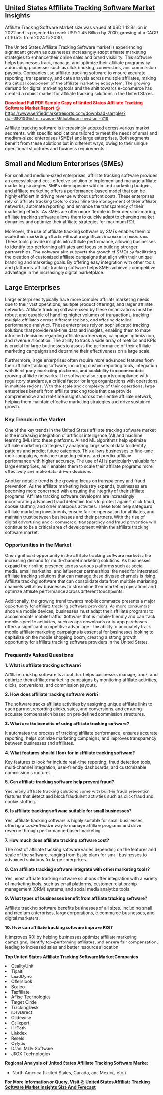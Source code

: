 <h2><a href="https://www.verifiedmarketreports.com/download-sample/?rid=880196&amp;utm_source=Github&amp;utm_medium=218" target="_blank">United States Affiliate Tracking Software Market</a> Insights</h2><p>Affiliate Tracking Software Market size was valued at USD 1.12 Billion in 2022 and is projected to reach USD 2.45 Billion by 2030, growing at a CAGR of 10.5% from 2024 to 2030.</p><p><p>The United States Affiliate Tracking Software market is experiencing significant growth as businesses increasingly adopt affiliate marketing strategies to enhance their online sales and brand visibility. This software helps businesses track, manage, and optimize their affiliate programs by automating processes such as click tracking, conversions, and commission payouts. Companies use affiliate tracking software to ensure accurate reporting, transparency, and data analysis across multiple affiliates, making it a critical component of the affiliate marketing ecosystem. The growing demand for digital marketing tools and the shift towards e-commerce has created a robust market for affiliate tracking solutions in the United States. <p><span class=""><span style="color: #ff0000;"><strong>Download Full PDF Sample Copy of United States Affiliate Tracking Software Market Report</strong> @ </span><a href="https://www.verifiedmarketreports.com/download-sample/?rid=880196&amp;utm_source=Github&amp;utm_medium=218" target="_blank">https://www.verifiedmarketreports.com/download-sample/?rid=880196&amp;utm_source=Github&amp;utm_medium=218</a></span></p></p> <p>Affiliate tracking software is increasingly adopted across various market segments, with specific applications tailored to meet the needs of small and medium-sized enterprises (SMEs) and large enterprises. Both segments benefit from these solutions but in different ways, owing to their unique operational structures and business requirements.</p> <h2>Small and Medium Enterprises (SMEs)</h2> <p>For small and medium-sized enterprises, affiliate tracking software provides an accessible and cost-effective solution to implement and manage affiliate marketing strategies. SMEs often operate with limited marketing budgets, and affiliate marketing offers a performance-based model that can be highly efficient in driving revenue without upfront costs. These enterprises rely on affiliate tracking tools to streamline the management of their affiliate networks, automate reporting, and enhance the transparency of their marketing efforts. As SMEs are often more flexible in their decision-making, affiliate tracking software allows them to quickly adapt to changing market dynamics and optimize their affiliate strategies for maximum ROI.</p> <p>Moreover, the use of affiliate tracking software by SMEs enables them to scale their marketing efforts without a significant increase in resources. These tools provide insights into affiliate performance, allowing businesses to identify top-performing affiliates and focus on building stronger partnerships. The software also supports the growth of SMEs by facilitating the creation of customized affiliate campaigns that align with their unique branding and marketing goals. By offering easy integration with other tools and platforms, affiliate tracking software helps SMEs achieve a competitive advantage in the increasingly digital marketplace.</p> <h2>Large Enterprises</h2> <p>Large enterprises typically have more complex affiliate marketing needs due to their vast operations, multiple product offerings, and larger affiliate networks. Affiliate tracking software used by these organizations must be robust and capable of handling higher volumes of transactions, tracking multiple affiliates across different regions, and offering detailed performance analytics. These enterprises rely on sophisticated tracking solutions that provide real-time data and insights, enabling them to make informed decisions regarding affiliate partnerships, campaign optimization, and revenue allocation. The ability to track a wide array of metrics and KPIs is crucial for large businesses to assess the performance of their affiliate marketing campaigns and determine their effectiveness on a large scale.</p> <p>Furthermore, large enterprises often require more advanced features from their affiliate tracking software, including custom reporting tools, integration with third-party marketing platforms, and scalability to accommodate growing affiliate networks. The software also supports compliance with regulatory standards, a critical factor for large organizations with operations in multiple regions. With the scale and complexity of their operations, large enterprises benefit from affiliate tracking tools that can provide comprehensive and real-time insights across their entire affiliate network, helping them maintain effective marketing strategies and drive sustained growth.</p> <h3>Key Trends in the Market</h3> <p>One of the key trends in the United States affiliate tracking software market is the increasing integration of artificial intelligence (AI) and machine learning (ML) into these platforms. AI and ML algorithms help optimize affiliate marketing strategies by analyzing large sets of data to identify patterns and predict future outcomes. This allows businesses to fine-tune their campaigns, enhance targeting efforts, and predict affiliate performance with higher accuracy. The use of AI is particularly valuable for large enterprises, as it enables them to scale their affiliate programs more effectively and make data-driven decisions.</p> <p>Another notable trend is the growing focus on transparency and fraud prevention. As the affiliate marketing industry expands, businesses are becoming more concerned with ensuring the integrity of their affiliate programs. Affiliate tracking software developers are increasingly incorporating advanced fraud detection tools to protect against click fraud, cookie stuffing, and other malicious activities. These tools help safeguard affiliate marketing investments, ensure fair compensation for affiliates, and maintain trust between businesses and their partners. With the rise of digital advertising and e-commerce, transparency and fraud prevention will continue to be a critical area of development within the affiliate tracking software market.</p> <h3>Opportunities in the Market</h3> <p>One significant opportunity in the affiliate tracking software market is the increasing demand for multi-channel marketing solutions. As businesses expand their online presence across various platforms such as social media, email marketing, and influencer partnerships, the need for integrated affiliate tracking solutions that can manage these diverse channels is rising. Affiliate tracking software that can consolidate data from multiple marketing channels will allow businesses to streamline their marketing operations and optimize affiliate performance across different touchpoints.</p> <p>Additionally, the growing trend towards mobile commerce presents a major opportunity for affiliate tracking software providers. As more consumers shop via mobile devices, businesses must adapt their affiliate programs to accommodate mobile traffic. Software that is mobile-friendly and can track mobile-specific activities, such as app downloads or in-app purchases, offers a significant competitive advantage. The ability to accurately track mobile affiliate marketing campaigns is essential for businesses looking to capitalize on the mobile shopping boom, creating a strong growth opportunity for affiliate tracking software providers in the United States.</p> <h3>Frequently Asked Questions</h3> <p><b>1. What is affiliate tracking software?</b></p> <p>Affiliate tracking software is a tool that helps businesses manage, track, and optimize their affiliate marketing campaigns by monitoring affiliate activities, clicks, conversions, and commission payouts.</p> <p><b>2. How does affiliate tracking software work?</b></p> <p>The software tracks affiliate activities by assigning unique affiliate links to each partner, recording clicks, sales, and conversions, and ensuring accurate compensation based on pre-defined commission structures.</p> <p><b>3. What are the benefits of using affiliate tracking software?</b></p> <p>It automates the process of tracking affiliate performance, ensures accurate reporting, helps optimize marketing campaigns, and improves transparency between businesses and affiliates.</p> <p><b>4. What features should I look for in affiliate tracking software?</b></p> <p>Key features to look for include real-time reporting, fraud detection tools, multi-channel integration, user-friendly dashboards, and customizable commission structures.</p> <p><b>5. Can affiliate tracking software help prevent fraud?</b></p> <p>Yes, many affiliate tracking solutions come with built-in fraud prevention features that detect and block fraudulent activities such as click fraud and cookie stuffing.</p> <p><b>6. Is affiliate tracking software suitable for small businesses?</b></p> <p>Yes, affiliate tracking software is highly suitable for small businesses, offering a cost-effective way to manage affiliate programs and drive revenue through performance-based marketing.</p> <p><b>7. How much does affiliate tracking software cost?</b></p> <p>The cost of affiliate tracking software varies depending on the features and scale of the software, ranging from basic plans for small businesses to advanced solutions for large enterprises.</p> <p><b>8. Can affiliate tracking software integrate with other marketing tools?</b></p> <p>Yes, most affiliate tracking software solutions offer integration with a variety of marketing tools, such as email platforms, customer relationship management (CRM) systems, and social media analytics tools.</p> <p><b>9. What types of businesses benefit from affiliate tracking software?</b></p> <p>Affiliate tracking software benefits businesses of all sizes, including small and medium enterprises, large corporations, e-commerce businesses, and digital marketers.</p> <p><b>10. How can affiliate tracking software improve ROI?</b></p> <p>It improves ROI by helping businesses optimize affiliate marketing campaigns, identify top-performing affiliates, and ensure fair compensation, leading to increased sales and better resource allocation.</p> </p><p><strong>Top United States Affiliate Tracking Software Market Companies</strong></p><div data-test-id=""><p><li>QualityUnit</li><li> Tipalti</li><li> LeadDyno</li><li> Offerslook</li><li> Scaleo</li><li> Tapfiliate</li><li> Affise Technologies</li><li> Target Circle</li><li> TrackingDesk</li><li> iDevDirect</li><li> Codewise</li><li> Cellxpert</li><li> HitPath</li><li> Linkdex</li><li> Resels</li><li> Oplytic</li><li> Daani MLM Software</li><li> JROX Technologies</li></p><div><strong>Regional Analysis of&nbsp;United States Affiliate Tracking Software Market</strong></div><ul><li dir="ltr"><p dir="ltr">North America&nbsp;(United States, Canada, and Mexico, etc.)</p></li></ul><p><strong>For More Information or Query, Visit @&nbsp;</strong><strong><a href="https://www.verifiedmarketreports.com/product/affiliate-tracking-software-market/?utm_source=Github&amp;utm_medium=218" target="_blank">United States Affiliate Tracking Software Market Insights Size And Forecast</a></strong></p></div>
